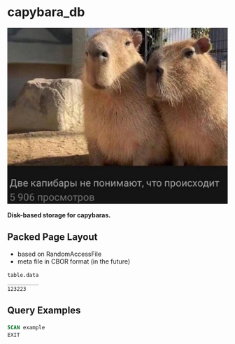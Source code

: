 # capybara_db
![logo](./.github/logo.jpg)

**Disk-based storage for capybaras.** 

## Packed Page Layout
- based on RandomAccessFile
- meta file in CBOR format (in the future)

```
table.data
__________
123223
```

## Query Examples
```sql
SCAN example
EXIT
```
